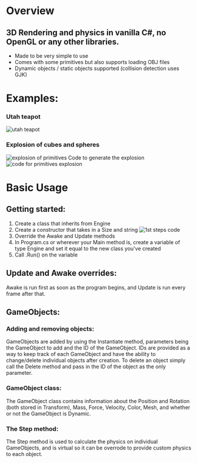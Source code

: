 # Overview
## 3D Rendering and physics in vanilla C#, no OpenGL or any other libraries.
- Made to be very simple to use
- Comes with some primitives but also supports loading OBJ files
- Dynamic objects / static objects supported (collision detection uses GJK)
# Examples:
### Utah teapot
![utah teapot](https://i.postimg.cc/JzZbGwXC/image.png "Utah Teapot Example")
### Explosion of cubes and spheres
![explosion of primitives](https://i.postimg.cc/s2B1v7qQ/image.png "Explosion of Cubes and Spheres Example")
Code to generate the explosion
![code for primitives explosion](https://i.postimg.cc/sDDW3QjS/image.png "Code for primitives explosion")
# Basic Usage
## Getting started:
1. Create a class that inherits from Engine
2. Create a constructor that takes in a Size and string 
![1st steps code](https://i.postimg.cc/4NjHT8m7/image.png "Code for example class and constructor")
4. Override the Awake and Update methods
5. In Program.cs or wherever your Main method is, create a variable of type Engine and set it equal to the new class you've created
6. Call .Run() on the variable
## Update and Awake overrides:
Awake is run first as soon as the program begins, and Update is run every frame after that.
## GameObjects:
### Adding and removing objects:
GameObjects are added by using the Instantiate method, parameters being the GameObject to add and the ID of the GameObject. IDs are provided as a way to keep track of each GameObject and have the ability to change/delete individual objects after creation. To delete an object simply call the Delete method and pass in the ID of the object as the only parameter.
### GameObject class:
The GameObject class contains information about the Position and Rotation (both stored in Transform), Mass, Force, Velocity, Color, Mesh, and whether or not the GameObject is Dynamic.
### The Step method:
The Step method is used to calculate the physics on individual GameObjects, and is virtual so it can be overrode to provide custom physics to each object.
